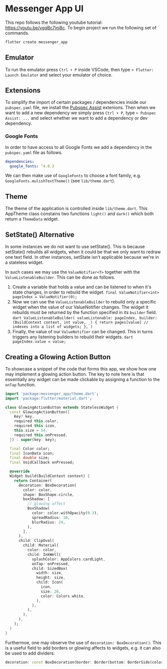 # Messenger App UI

This repo follows the following youtube tutorial: https://youtu.be/vgqBc7jni8c. To begin project we run the following set of commands. 

```bash
flutter create messenger_app
```

## Emulator

To run the emulator press `Ctrl + P` inside VSCode, then type `> Flutter: Launch Emulator` and select your emulator of choice.

## Extensions

To simplify the import of certain packages / dependencies inside our `pubspec.yaml` file, we install the [Pubspec Assist](https://marketplace.visualstudio.com/items?itemName=jeroen-meijer.pubspec-assist) extenions. Then when we want to add a new dependency we simply press `Ctrl + P`, type `> Pubspec Assist: ...` and select whether we want to add a dependency or dev dependency.

### Google Fonts

In order to have access to all Google Fonts we add a dependency in the `pubspec.yaml` file as follows.

```yaml
dependencies:
  google_fonts: ^4.0.3
```
We can then make use of `GoogleFonts` to choose a font family, e.g. `GoogleFonts.mulishTextTheme()` (see `lib/theme.dart`).

## Theme

The theme of the application is controlled inside `lib/theme.dart`. This AppTheme class constains two functions `light()` and `dark()` which both return a `ThemeData` widget.

## SetState() Alternative

In some instances we do not want to use setState(). This is because setState() rebuilds all widgets, when it could be that we only want to redraw one text field. In other instances, setState isn't applicable because we're in a stateless widget. 

In such cases we may use the `ValueNotifier<T>` together with the `ValueListenableBuilder`. This can be done as follows.

1. Create a variable that holds a value and can be listened to when it's state changes, in order to rebuild the widget. 
  ```final ValueNotifier<int> pageIndex = ValueNotifier(0);```
2. Now we can use the `ValueListenableBuilder` to rebuild only a specific widget when the value of our ValueNotifier changes. The   widget it rebuilds must be returned by the function specified in its `builder` field.   
          ```dart
              ValueListenableBuilder(
              valueListenable: pageIndex,
              builder: (BuildContext context, int value, _) {
                  return pages[value] // indexes into a list of widgets;
              },
            )
          ```
3. Finally, the value of our `ValueNotifier` can be changed. This in turns triggers any listening builders to rebuild their widgets.
        ```dart 
            pageIndex.value = value;
        ```

## Creating a Glowing Action Button

To showcase a snippet of the code that forms this app, we show how one may implement a glowing action button. The key to note here is that essentially any widget can be made clickable by assigning a function to the `onTap` function. 

```dart
import 'package:messenger_app/theme.dart';
import 'package:flutter/material.dart';

class GlowingActionButton extends StatelessWidget {
  const GlowingActionButton({
    Key? key,
    required this.color,
    required this.icon,
    this.size = 54,
    required this.onPressed,
  }) : super(key: key);

  final Color color;
  final IconData icon;
  final double size;
  final VoidCallback onPressed;

  @override
  Widget build(BuildContext context) {
    return Container(
      decoration: BoxDecoration(
        color: color,
        shape: BoxShape.circle,
        boxShadow: [
          // glowing affect
          BoxShadow(
            color: color.withOpacity(0.3),
            spreadRadius: 10,
            blurRadius: 24,
          ),
        ],
      ),
      child: ClipOval(
        child: Material(
          color: color,
          child: InkWell(
            splashColor: AppColors.cardLight,
            onTap: onPressed,
            child: SizedBox(
              width: size,
              height: size,
              child: Icon(
                icon,
                size: 26,
                color: Colors.white,
              ),
            ),
          ),
        ),
      ),
    );
  }
}
```

Furthermoe, one may observe the use of `decoration: BoxDecoration()`. This is a useful field to add borders or glowing affects to widgets, e.g. it can also be used to add dividers: 

```dart
decoration: const BoxDecoration(border: Border(bottom: BorderSide(color: Colors.grey, width: 0.2)))
```